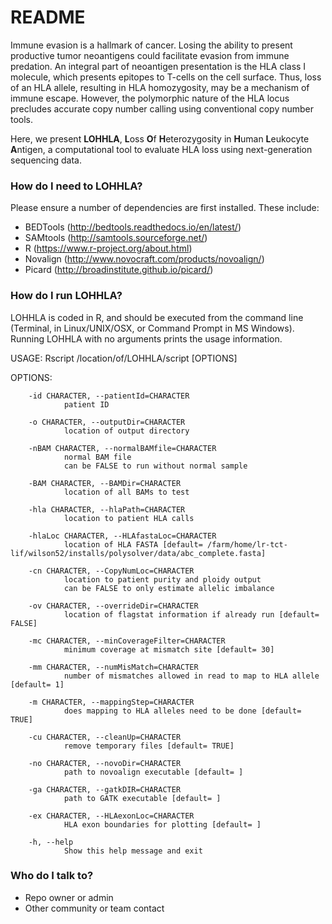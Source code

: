 # README #

Immune evasion is a hallmark of cancer. Losing the ability to present productive tumor neoantigens could facilitate evasion from immune predation. 
An integral part of neoantigen presentation is the HLA class I molecule, which presents epitopes to T-cells on the cell surface. Thus, loss of an 
HLA allele, resulting in HLA homozygosity, may be a mechanism of immune escape. However, the polymorphic nature of the HLA locus precludes accurate
copy number calling using conventional copy number tools.  

Here, we present **LOHHLA**, **L**oss **O**f **H**eterozygosity in **H**uman **L**eukocyte **A**ntigen, a computational tool to evaluate HLA loss 
using next-generation sequencing data. 


### How do I need to LOHHLA? ###

Please ensure a number of dependencies are first installed. These include:

* BEDTools (http://bedtools.readthedocs.io/en/latest/)
* SAMtools (http://samtools.sourceforge.net/)
* R (https://www.r-project.org/about.html)
* Novalign (http://www.novocraft.com/products/novoalign/)
* Picard (http://broadinstitute.github.io/picard/)


### How do I run LOHHLA? ###

LOHHLA is coded in R, and should be executed from the command line (Terminal, in Linux/UNIX/OSX, or Command Prompt in MS Windows). 
Running LOHHLA with no arguments prints the usage information. 

USAGE: Rscript /location/of/LOHHLA/script  [OPTIONS]

OPTIONS:

            
        -id CHARACTER, --patientId=CHARACTER
                patient ID

        -o CHARACTER, --outputDir=CHARACTER
                location of output directory

        -nBAM CHARACTER, --normalBAMfile=CHARACTER
                normal BAM file
                can be FALSE to run without normal sample

        -BAM CHARACTER, --BAMDir=CHARACTER
                location of all BAMs to test

        -hla CHARACTER, --hlaPath=CHARACTER
                location to patient HLA calls

        -hlaLoc CHARACTER, --HLAfastaLoc=CHARACTER
                location of HLA FASTA [default= /farm/home/lr-tct-lif/wilson52/installs/polysolver/data/abc_complete.fasta]

        -cn CHARACTER, --CopyNumLoc=CHARACTER
                location to patient purity and ploidy output
                can be FALSE to only estimate allelic imbalance

        -ov CHARACTER, --overrideDir=CHARACTER
                location of flagstat information if already run [default= FALSE]

        -mc CHARACTER, --minCoverageFilter=CHARACTER
                minimum coverage at mismatch site [default= 30]

        -mm CHARACTER, --numMisMatch=CHARACTER
                number of mismatches allowed in read to map to HLA allele [default= 1]

        -m CHARACTER, --mappingStep=CHARACTER
                does mapping to HLA alleles need to be done [default= TRUE]

        -cu CHARACTER, --cleanUp=CHARACTER
                remove temporary files [default= TRUE]

        -no CHARACTER, --novoDir=CHARACTER
                path to novoalign executable [default= ]

        -ga CHARACTER, --gatkDIR=CHARACTER
                path to GATK executable [default= ]

        -ex CHARACTER, --HLAexonLoc=CHARACTER
                HLA exon boundaries for plotting [default= ]

        -h, --help
                Show this help message and exit



### Who do I talk to? ###

* Repo owner or admin
* Other community or team contact